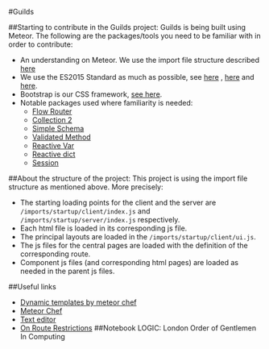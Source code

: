#Guilds

##Starting to contribute in the Guilds project:
Guilds is being built using Meteor. The following are the packages/tools you need to be familiar with in order to contribute:
* An understanding on Meteor. We use the import file structure described [here](https://themeteorchef.com/snippets/understanding-the-imports-directory/)
* We use the ES2015 Standard as much as possible, see [here](https://babeljs.io/learn-es2015/) , [here](http://info.meteor.com/blog/es2015-get-started) and [here](http://eslint.org).
* Bootstrap is our CSS framework, [see here](http://getbootstrap.com).
* Notable packages used where familiarity is needed:
  * [Flow Router](https://kadira.io/academy/meteor-routing-guide/content/introduction-to-flow-router)
  * [Collection 2](https://github.com/aldeed/meteor-collection2)
  * [Simple Schema](https://github.com/aldeed/meteor-simple-schema)
  * [Validated Method](https://github.com/meteor/validated-method)
  * [Reactive Var](https://docs.meteor.com/api/reactive-var.html)
  * [Reactive dict](https://atmospherejs.com/meteor/reactive-dict)
  * [Session](https://docs.meteor.com/api/session.html)

##About the structure of the project:
This project is using the import file structure as mentioned above. More precisely:

* The starting loading points for the client and the server are `/imports/startup/client/index.js` and `/imports/startup/server/index.js` respectively.
* Each html file is loaded in its corresponding js file.
* The principal layouts are loaded in the `/imports/startup/client/ui.js`.
* The js files for the central pages are loaded with the definition of the corresponding route.
* Component js files (and corresponding html pages) are loaded as needed in the parent js files.


##Useful links
* [Dynamic templates by meteor chef](https://themeteorchef.com/snippets/using-dynamic-templates/)
* [Meteor Chef](https://themeteorchef.com)
* [Text editor](http://ckeditor.com/pricing)
* [On Route Restrictions](https://medium.com/@satyavh/using-flow-router-for-authentication-ba7bb2644f42#.86e18hqwt)
##Notebook
LOGIC: London Order of Gentlemen In Computing
